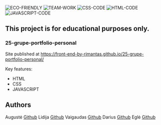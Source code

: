 ![ECO-FRIENDLY](https://img.shields.io/badge/ECO-FRIENDLY-green)
![TEAM-WORK](https://img.shields.io/badge/TEAM-WORK-yellow)
![CSS-CODE](https://img.shields.io/badge/CSS-CODE-orange)
![HTML-CODE](https://img.shields.io/badge/HTML-CODE-blue)
![JAVASCRIPT-CODE](https://img.shields.io/badge/JAVASCRIPT-CODE-blueviolet)

## This project is for educational purposes only.

### 25-grupe-portfolio-personal

Site published at https://front-end-by-rimantas.github.io/25-grupe-portfolio-personal/

Key features:

- HTML
- CSS
- JAVASCRIPT

## Authors

Augustė [Github](https://github.com/augustebag)
Lidija [Github](https://github.com/LidijaMK)
Vaigaudas [Github](https://github.com/tonyhokas113)
Darius [Github](https://github.com/darius717)
Eglė [Github](https://github.com/eBalciunaite)
